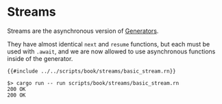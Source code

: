 # Streams

Streams are the asynchronous version of [Generators](./generators.md).

They have almost identical `next` and `resume` functions, but each must be used
with `.await`, and we are now allowed to use asynchronous functions inside of
the generator.

```rune
{{#include ../../scripts/book/streams/basic_stream.rn}}
```

```text
$> cargo run -- run scripts/book/streams/basic_stream.rn
200 OK
200 OK
```

